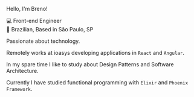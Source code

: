 Hello, I'm Breno!

💻 Front-end Engineer<br>
🏡 Brazilian, Based in São Paulo, SP

Passionate about technology.

Remotely works at ioasys developing applications in `React` and `Angular`.

In my spare time I like to study about Design Patterns and Software Architecture.

Currently I have studied functional programming with `Elixir` and `Phoenix Framework`.
